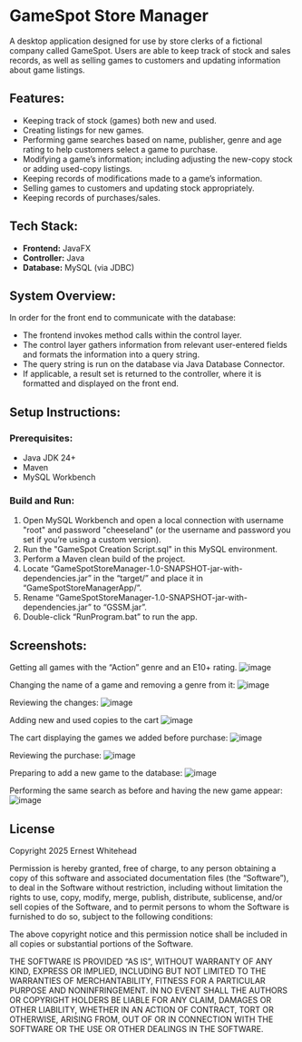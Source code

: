 # GameSpot Store Manager

A desktop application designed for use by store clerks of a fictional company called GameSpot. Users are able to keep track of stock and sales records, as well as selling games to customers and updating information about game listings.

## Features:

  - Keeping track of stock (games) both new and used.
  - Creating listings for new games.
  - Performing game searches based on name, publisher, genre and age rating to help customers select a game to purchase.
  - Modifying a game’s information; including adjusting the new-copy stock or adding used-copy listings.
  - Keeping records of modifications made to a game’s information.
  - Selling games to customers and updating stock appropriately.
  - Keeping records of purchases/sales.

## Tech Stack: 

  - **Frontend:** JavaFX
  - **Controller:** Java
  - **Database:** MySQL (via JDBC)

## System Overview:

In order for the front end to communicate with the database: 
  - The frontend invokes method calls within the control layer.
  - The control layer gathers information from relevant user-entered fields and formats the information into a query string.
  - The query string is run on the database via Java Database Connector.
  - If applicable, a result set is returned to the controller, where it is formatted and displayed on the front end.

## Setup Instructions:

### Prerequisites:

  - Java JDK 24+
  - Maven
  - MySQL Workbench

### Build and Run:
  
  1.	Open MySQL Workbench and open a local connection with username "root" and password "cheeseland" (or the username and password you set if you’re using a custom version).
  2.	Run the "GameSpot Creation Script.sql" in this MySQL environment.
  3.	Perform a Maven clean build of the project.
  4.	Locate “GameSpotStoreManager-1.0-SNAPSHOT-jar-with-dependencies.jar” in the “target/” and place it in “GameSpotStoreManagerApp/”.
  5.	Rename “GameSpotStoreManager-1.0-SNAPSHOT-jar-with-dependencies.jar” to “GSSM.jar”.
  6.	Double-click “RunProgram.bat” to run the app.

## Screenshots:

Getting all games with the “Action” genre and an E10+ rating.
![image](https://github.com/user-attachments/assets/a4760315-8ebe-49d5-89ec-43d4b504d11a)

Changing the name of a game and removing a genre from it:
![image](https://github.com/user-attachments/assets/43dab53a-b62d-4fd7-a8c2-6d5ee39464d1)
 
Reviewing the changes:
![image](https://github.com/user-attachments/assets/c48fbea5-620f-4d33-90aa-6049f307e4f5)

Adding new and used copies to the cart
![image](https://github.com/user-attachments/assets/e63bb5dc-f5cc-4982-a5c9-4af4bf071a46)

The cart displaying the games we added before purchase:
![image](https://github.com/user-attachments/assets/9479eb69-7ddc-49bd-899d-b4fc09ae0d86)

Reviewing the purchase:
 ![image](https://github.com/user-attachments/assets/6a16df8f-4cd0-4b6c-8073-4caaa7afee09)

Preparing to add a new game to the database:
![image](https://github.com/user-attachments/assets/1d1ccb4a-260b-42a9-8d67-9dd6e230f7e3)

Performing the same search as before and having the new game appear:
 ![image](https://github.com/user-attachments/assets/a0f9fed2-7b31-41c1-a513-1e389201508c)

## License

Copyright 2025 Ernest Whitehead

Permission is hereby granted, free of charge, to any person obtaining a copy of this software and associated documentation files (the “Software”), to deal in the Software without restriction, including without limitation the rights to use, copy, modify, merge, publish, distribute, sublicense, and/or sell copies of the Software, and to permit persons to whom the Software is furnished to do so, subject to the following conditions:

The above copyright notice and this permission notice shall be included in all copies or substantial portions of the Software.

THE SOFTWARE IS PROVIDED “AS IS”, WITHOUT WARRANTY OF ANY KIND, EXPRESS OR IMPLIED, INCLUDING BUT NOT LIMITED TO THE WARRANTIES OF MERCHANTABILITY, FITNESS FOR A PARTICULAR PURPOSE AND NONINFRINGEMENT. IN NO EVENT SHALL THE AUTHORS OR COPYRIGHT HOLDERS BE LIABLE FOR ANY CLAIM, DAMAGES OR OTHER LIABILITY, WHETHER IN AN ACTION OF CONTRACT, TORT OR OTHERWISE, ARISING FROM, OUT OF OR IN CONNECTION WITH THE SOFTWARE OR THE USE OR OTHER DEALINGS IN THE SOFTWARE.
